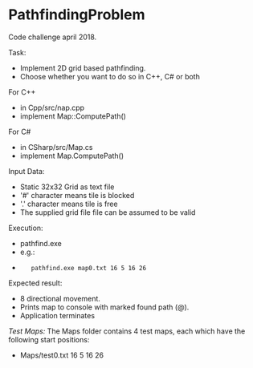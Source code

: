 # PathfindingProblem

Code challenge april 2018.

Task:
- Implement 2D grid based pathfinding.
- Choose whether you want to do so in C++, C# or both

For C++
- in Cpp/src/nap.cpp
- implement Map::ComputePath() 

For C#
- in CSharp/src/Map.cs
- implement Map.ComputePath()

Input Data:
- Static 32x32 Grid as text file
- '#' character means tile is blocked
- '.' character means tile is free
- The supplied grid file file can be assumed to be valid

Execution:
- pathfind.exe <Relative Map Path> <startX> <startY> <endX> <endY>
- e.g.: 
-        pathfind.exe map0.txt 16 5 16 26

Expected result:
- 8 directional movement.
- Prints map to console with marked found path (@). 
- Application terminates 


*Test Maps:*
The Maps folder contains 4 test maps, each which have the following start positions:
- Maps/test0.txt 16 5 16 26


